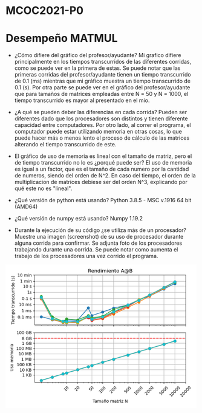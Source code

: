 # MCOC2021-P0

# Desempeño MATMUL

* ¿Cómo difiere del gráfico del profesor/ayudante?
Mi grafico difiere principalmente en los tiempos transcurridos de las diferentes corridas, como se puede ver en la primera de estas. 
Se puede notar que las primeras corridas del profesor/ayudante tienen un tiempo transcurrido de 0.1 (ms) mientras que mi gráfico muestra un tiempo
transcurrido de 0.1 (s). 
Por otra parte se puede ver en el gráfico del profesor/ayudante que para tamaños de matrices empleadas entre N = 50 y N = 1000, el tiempo transcurrido
es mayor al presentado en el mio. 

* ¿A qué se pueden deber las diferencias en cada corrida?
Pueden ser diferentes dado que los procesadores son distintos y tienen diferente capacidad entre computadores. 
Por otro lado, al correr el programa, el computador puede estar utilizando memoria en otras cosas, lo que puede hacer más o menos lento el proceso de cálculo 
de las matrices alterando el tiempo transcurrido de este.

* El gráfico de uso de memoria es lineal con el tamaño de matriz, pero el de tiempo transcurrido no lo es ¿porqué puede ser?
El uso de memoria es igual a un factor, que es el tamaño de cada numero por la cantidad de numeros, siendo del orden de N^2.
En caso del tiempo, el orden de la multiplicacion de matrices debiese ser del orden N^3, explicando por qué este no es "lineal".

* ¿Qué versión de python está usando?
Python 3.8.5 - MSC v.1916 64 bit (AMD64)

* ¿Qué versión de numpy está usando?
Numpy 1.19.2

* Durante la ejecución de su código ¿se utiliza más de un procesador? Muestre una imagen (screenshot) de su uso de procesador durante alguna corrida para confirmar. 
Se adjunta foto de los procesadores trabajando durante una corrida. Se puede notar como aumenta el trabajo de los procesadores una vez corrido el programa. 

![Grafico](https://github.com/isilinacre/MCOC2021-P0/blob/main/Graficos.png)





